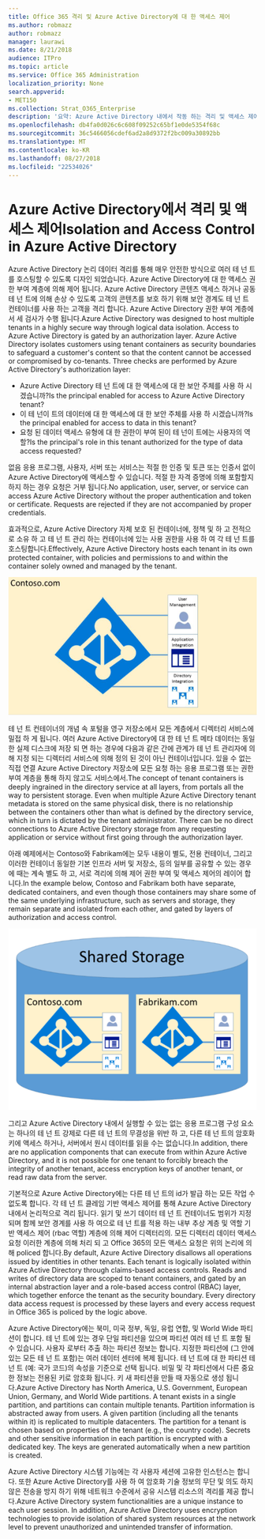```yaml
---
title: Office 365 격리 및 Azure Active Directory에 대 한 액세스 제어
ms.author: robmazz
author: robmazz
manager: laurawi
ms.date: 8/21/2018
audience: ITPro
ms.topic: article
ms.service: Office 365 Administration
localization_priority: None
search.appverid:
- MET150
ms.collection: Strat_O365_Enterprise
description: '요약: Azure Active Directory 내에서 작동 하는 격리 및 액세스 제어 하는 방식입니다.'
ms.openlocfilehash: db4fa0d026c6c608f09252c65bf1e0de5354f68c
ms.sourcegitcommit: 36c5466056cdef6ad2a8d9372f2bc009a30892bb
ms.translationtype: MT
ms.contentlocale: ko-KR
ms.lasthandoff: 08/27/2018
ms.locfileid: "22534026"
---
```

# <a name="isolation-and-access-control-in-azure-active-directory"></a><span data-ttu-id="98e71-103">Azure Active Directory에서 격리 및 액세스 제어</span><span class="sxs-lookup"><span data-stu-id="98e71-103">Isolation and Access Control in Azure Active Directory</span></span>

<span data-ttu-id="98e71-p101">Azure Active Directory 논리 데이터 격리를 통해 매우 안전한 방식으로 여러 테 넌 트를 호스팅할 수 있도록 디자인 되었습니다. Azure Active Directory에 대 한 액세스 권한 부여 계층에 의해 제어 됩니다. Azure Active Directory 콘텐츠 액세스 하거나 공동 테 넌 트에 의해 손상 수 있도록 고객의 콘텐츠를 보호 하기 위해 보안 경계도 테 넌 트 컨테이너를 사용 하는 고객을 격리 합니다. Azure Active Directory 권한 부여 계층에서 세 검사가 수행 됩니다.</span><span class="sxs-lookup"><span data-stu-id="98e71-p101">Azure Active Directory was designed to host multiple tenants in a highly secure way through logical data isolation. Access to Azure Active Directory is gated by an authorization layer. Azure Active Directory isolates customers using tenant containers as security boundaries to safeguard a customer's content so that the content cannot be accessed or compromised by co-tenants. Three checks are performed by Azure Active Directory's authorization layer:</span></span>
- <span data-ttu-id="98e71-108">Azure Active Directory 테 넌 트에 대 한 액세스에 대 한 보안 주체를 사용 하 시겠습니까?</span><span class="sxs-lookup"><span data-stu-id="98e71-108">Is the principal enabled for access to Azure Active Directory tenant?</span></span>
- <span data-ttu-id="98e71-109">이 테 넌이 트의 데이터에 대 한 액세스에 대 한 보안 주체를 사용 하 시겠습니까?</span><span class="sxs-lookup"><span data-stu-id="98e71-109">Is the principal enabled for access to data in this tenant?</span></span>
- <span data-ttu-id="98e71-110">요청 된 데이터 액세스 유형에 대 한 권한이 부여 된이 테 넌이 트에는 사용자의 역할?</span><span class="sxs-lookup"><span data-stu-id="98e71-110">Is the principal's role in this tenant authorized for the type of data access requested?</span></span>

<span data-ttu-id="98e71-p102">없음 응용 프로그램, 사용자, 서버 또는 서비스는 적절 한 인증 및 토큰 또는 인증서 없이 Azure Active Directory에 액세스할 수 있습니다. 적절 한 자격 증명에 의해 포함할지 하지 하는 경우 요청은 거부 됩니다.</span><span class="sxs-lookup"><span data-stu-id="98e71-p102">No application, user, server, or service can access Azure Active Directory without the proper authentication and token or certificate. Requests are rejected if they are not accompanied by proper credentials.</span></span>

<span data-ttu-id="98e71-113">효과적으로, Azure Active Directory 자체 보호 된 컨테이너에, 정책 및 하 고 전적으로 소유 하 고 테 넌 트 관리 하는 컨테이너에 있는 사용 권한을 사용 하 여 각 테 넌 트를 호스팅합니다.</span><span class="sxs-lookup"><span data-stu-id="98e71-113">Effectively, Azure Active Directory hosts each tenant in its own protected container, with policies and permissions to and within the container solely owned and managed by the tenant.</span></span>
 
![Azure 컨테이너](media/office-365-isolation-azure-container.png)

<span data-ttu-id="98e71-p103">테 넌 트 컨테이너의 개념 속 포털을 영구 저장소에서 모든 계층에서 디렉터리 서비스에 밀접 하 게 됩니다. 여러 Azure Active Directory에 대 한 테 넌 트 메타 데이터는 동일한 실제 디스크에 저장 되 면 하는 경우에 다음과 같은 간에 관계가 테 넌 트 관리자에 의해 지정 되는 디렉터리 서비스에 의해 정의 된 것이 아닌 컨테이너입니다. 있을 수 없는 직접 연결 Azure Active Directory 저장소에 모든 요청 하는 응용 프로그램 또는 권한 부여 계층을 통해 하지 않고도 서비스에서.</span><span class="sxs-lookup"><span data-stu-id="98e71-p103">The concept of tenant containers is deeply ingrained in the directory service at all layers, from portals all the way to persistent storage. Even when multiple Azure Active Directory tenant metadata is stored on the same physical disk, there is no relationship between the containers other than what is defined by the directory service, which in turn is dictated by the tenant administrator. There can be no direct connections to Azure Active Directory storage from any requesting application or service without first going through the authorization layer.</span></span>

<span data-ttu-id="98e71-118">아래 예제에서는 Contoso와 Fabrikam에는 모두 내용이 별도, 전용 컨테이너, 그리고 이러한 컨테이너 동일한 기본 인프라 서버 및 저장소, 등의 일부를 공유할 수 있는 경우에 때는 계속 별도 하 고, 서로 격리에 의해 제어 권한 부여 및 액세스 제어의 레이어 합니다.</span><span class="sxs-lookup"><span data-stu-id="98e71-118">In the example below, Contoso and Fabrikam both have separate, dedicated containers, and even though those containers may share some of the same underlying infrastructure, such as servers and storage, they remain separate and isolated from each other, and gated by layers of authorization and access control.</span></span>
 
![Azure 전용된 컨테이너](media/office-365-isolation-azure-dedicated-containers.png)

<span data-ttu-id="98e71-120">그리고 Azure Active Directory 내에서 실행할 수 있는 없는 응용 프로그램 구성 요소는 하나의 테 넌 트 강제로 다른 테 넌 트의 무결성을 위반 하 고, 다른 테 넌 트의 암호화 키에 액세스 하거나, 서버에서 원시 데이터를 읽을 수는 없습니다.</span><span class="sxs-lookup"><span data-stu-id="98e71-120">In addition, there are no application components that can execute from within Azure Active Directory, and it is not possible for one tenant to forcibly breach the integrity of another tenant, access encryption keys of another tenant, or read raw data from the server.</span></span>

<span data-ttu-id="98e71-p104">기본적으로 Azure Active Directory에는 다른 테 넌 트의 id가 발급 하는 모든 작업 수 없도록 합니다. 각 테 넌 트 클레임 기반 액세스 제어를 통해 Azure Active Directory 내에서 논리적으로 격리 됩니다. 읽기 및 쓰기 데이터 테 넌 트 컨테이너도 범위가 지정 되며 함께 보안 경계를 사용 하 여으로 테 넌 트를 적용 하는 내부 추상 계층 및 역할 기반 액세스 제어 (rbac 역할) 계층에 의해 제어 디렉터리의. 모든 디렉터리 데이터 액세스 요청 이러한 계층에 의해 처리 되 고 Office 365의 모든 액세스 요청은 위의 논리에 의해 policed 합니다.</span><span class="sxs-lookup"><span data-stu-id="98e71-p104">By default, Azure Active Directory disallows all operations issued by identities in other tenants. Each tenant is logically isolated within Azure Active Directory through claims-based access controls. Reads and writes of directory data are scoped to tenant containers, and gated by an internal abstraction layer and a role-based access control (RBAC) layer, which together enforce the tenant as the security boundary. Every directory data access request is processed by these layers and every access request in Office 365 is policed by the logic above.</span></span>

<span data-ttu-id="98e71-p105">Azure Active Directory에는 북미, 미국 정부, 독일, 유럽 연합, 및 World Wide 파티션이 합니다. 테 넌 트에 있는 경우 단일 파티션을 있으며 파티션 여러 테 넌 트 포함 될 수 있습니다. 사용자 로부터 추출 하는 파티션 정보는 합니다. 지정한 파티션에 (그 안에 있는 모든 테 넌 트 포함)는 여러 데이터 센터에 복제 됩니다. 테 넌 트에 대 한 파티션 테 넌 트 (예: 국가 코드)의 속성을 기준으로 선택 됩니다. 비밀 및 각 파티션에서 다른 중요 한 정보는 전용된 키로 암호화 됩니다. 키 새 파티션을 만들 때 자동으로 생성 됩니다.</span><span class="sxs-lookup"><span data-stu-id="98e71-p105">Azure Active Directory has North America, U.S. Government, European Union, Germany, and World Wide partitions. A tenant exists in a single partition, and partitions can contain multiple tenants. Partition information is abstracted away from users. A given partition (including all the tenants within it) is replicated to multiple datacenters. The partition for a tenant is chosen based on properties of the tenant (e.g., the country code). Secrets and other sensitive information in each partition is encrypted with a dedicated key. The keys are generated automatically when a new partition is created.</span></span>

<span data-ttu-id="98e71-p106">Azure Active Directory 시스템 기능에는 각 사용자 세션에 고유한 인스턴스는 합니다. 또한 Azure Active Directory를 사용 하 여 암호화 기술 정보의 무단 및 의도 하지 않은 전송을 방지 하기 위해 네트워크 수준에서 공유 시스템 리소스의 격리를 제공 합니다.</span><span class="sxs-lookup"><span data-stu-id="98e71-p106">Azure Active Directory system functionalities are a unique instance to each user session. In addition, Azure Active Directory uses encryption technologies to provide isolation of shared system resources at the network level to prevent unauthorized and unintended transfer of information.</span></span>
